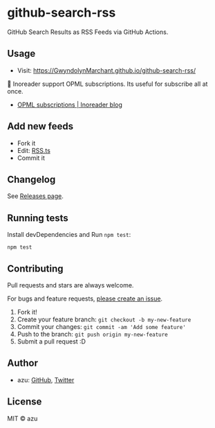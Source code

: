 # github-search-rss 

GitHub Search Results as RSS Feeds via GitHub Actions.

## Usage

- Visit: https://GwyndolynMarchant.github.io/github-search-rss/

:memo: Inoreader support OPML subscriptions. Its useful for subscribe all at once.

- [OPML subscriptions | Inoreader blog](https://www.inoreader.com/blog/2014/05/opml-subscriptions.html)

## Add new feeds

- Fork it
- Edit: [RSS.ts](src/RSS.ts)
- Commit it

## Changelog

See [Releases page](https://github.com/azu/github-search-rss/releases).

## Running tests

Install devDependencies and Run `npm test`:

    npm test

## Contributing

Pull requests and stars are always welcome.

For bugs and feature requests, [please create an issue](https://github.com/azu/github-search-rss/issues).

1. Fork it!
2. Create your feature branch: `git checkout -b my-new-feature`
3. Commit your changes: `git commit -am 'Add some feature'`
4. Push to the branch: `git push origin my-new-feature`
5. Submit a pull request :D

## Author

- azu: [GitHub](https://github.com/azu), [Twitter](https://twitter.com/azu_re)

## License

MIT © azu
